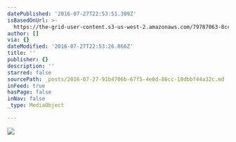 ```yaml
---
datePublished: '2016-07-27T22:53:51.309Z'
isBasedOnUrl: >-
  https://the-grid-user-content.s3-us-west-2.amazonaws.com/79787063-8ccf-4c89-902a-795af7baabb5.png
author: []
via: {}
dateModified: '2016-07-27T22:53:26.866Z'
title: ''
publisher: {}
description: ''
starred: false
sourcePath: _posts/2016-07-27-91b4706b-67f5-4e0d-86cc-18dbbf44a32c.md
inFeed: true
hasPage: false
inNav: false
_type: MediaObject

---
```

![](https://the-grid-user-content.s3-us-west-2.amazonaws.com/79787063-8ccf-4c89-902a-795af7baabb5.png)